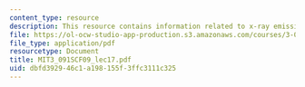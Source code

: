```yaml
---
content_type: resource
description: This resource contains information related to x-ray emission and absorption.
file: https://ol-ocw-studio-app-production.s3.amazonaws.com/courses/3-091sc-introduction-to-solid-state-chemistry-fall-2010/dbfd392946c1a198155f3ffc3111c325_MIT3_091SCF09_lec17.pdf
file_type: application/pdf
resourcetype: Document
title: MIT3_091SCF09_lec17.pdf
uid: dbfd3929-46c1-a198-155f-3ffc3111c325
---
```

